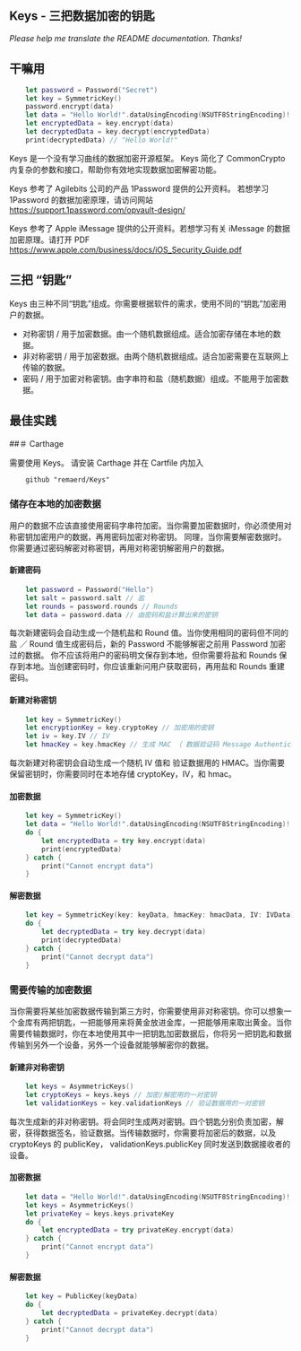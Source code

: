 ## Keys - 三把数据加密的钥匙
*Please help me translate the README documentation. Thanks!*

## 干嘛用

```swift
	let password = Password("Secret")
	let key = SymmetricKey()
	password.encrypt(data)
	let data = "Hello World!".dataUsingEncoding(NSUTF8StringEncoding)!
	let encryptedData = key.encrypt(data)
	let decryptedData = key.decrypt(encryptedData)
	print(decryptedData) // "Hello World!"
```

Keys 是一个没有学习曲线的数据加密开源框架。 Keys 简化了 CommonCrypto 内复杂的参数和接口，帮助你有效地实现数据加密解密功能。

Keys 参考了 Agilebits 公司的产品 1Password 提供的公开资料。 若想学习 1Password 的数据加密原理，请访问网站 https://support.1password.com/opvault-design/

Keys 参考了 Apple iMessage 提供的公开资料。若想学习有关 iMessage 的数据加密原理。请打开 PDF https://www.apple.com/business/docs/iOS_Security_Guide.pdf


## 三把 “钥匙”

Keys 由三种不同“钥匙”组成。你需要根据软件的需求，使用不同的“钥匙”加密用户的数据。
- 对称密钥 / 用于加密数据。由一个随机数据组成。适合加密存储在本地的数据。
- 非对称密钥 / 用于加密数据。由两个随机数据组成。适合加密需要在互联网上传输的数据。
- 密码 / 用于加密对称密钥。由字串符和盐（随机数据）组成。不能用于加密数据。


## 最佳实践

##＃ Carthage

需要使用 Keys。 请安装 Carthage 并在 Cartfile 内加入

```
	github "remaerd/Keys"
```

### 储存在本地的加密数据

用户的数据不应该直接使用密码字串符加密。当你需要加密数据时，你必须使用对称密钥加密用户的数据，再用密码加密对称密钥。 同理，当你需要解密数据时。你需要通过密码解密对称密钥，再用对称密钥解密用户的数据。

#### 新建密码

```swift
	let password = Password("Hello")
	let salt = password.salt // 盐
	let rounds = password.rounds // Rounds
	let data = password.data // 由密码和盐计算出来的密钥
```

每次新建密码会自动生成一个随机盐和 Round 值。当你使用相同的密码但不同的盐 ／ Round 值生成密码后，新的 Password 不能够解密之前用 Password 加密过的数据。
你不应该将用户的密码明文保存到本地，但你需要将盐和 Rounds 保存到本地。当创建密码时，你应该重新问用户获取密码，再用盐和 Rounds 重建密码。

#### 新建对称密钥

```swift
	let key = SymmetricKey()
	let encryptionKey = key.cryptoKey // 加密用的密钥
	let iv = key.IV // IV
	let hmacKey = key.hmacKey // 生成 MAC （ 数据验证码 Message Authentication Code） 用的密钥
```

每次新建对称密钥会自动生成一个随机 IV 值和 验证数据用的 HMAC。当你需要保留密钥时，你需要同时在本地存储 cryptoKey，IV，和 hmac。

#### 加密数据

```swift
	let key = SymmetricKey()
	let data = "Hello World!".dataUsingEncoding(NSUTF8StringEncoding)!
	do {
		let encryptedData = try key.encrypt(data)
		print(encryptedData)
	} catch {
		print("Cannot encrypt data")
	}
```

#### 解密数据

```swift
	let key = SymmetricKey(key: keyData, hmacKey: hmacData, IV: IVData)
	do {
		let decryptedData = try key.decrypt(data)
		print(decryptedData)
	} catch {
		print("Cannot decrypt data")
	}
```

### 需要传输的加密数据

当你需要将某些加密数据传输到第三方时，你需要使用非对称密钥。你可以想象一个金库有两把钥匙，一把能够用来将黄金放进金库，一把能够用来取出黄金。当你需要传输数据时，你在本地使用其中一把钥匙加密数据后，你将另一把钥匙和数据传输到另外一个设备，另外一个设备就能够解密你的数据。

#### 新建非对称密钥

```swift
	let keys = AsymmetricKeys()
	let cryptoKeys = keys.keys // 加密/解密用的一对密钥
	let validationKeys = key.validationKeys // 验证数据用的一对密钥
```

每次生成新的非对称密钥。将会同时生成两对密钥。四个钥匙分别负责加密，解密，获得数据签名，验证数据。当传输数据时，你需要将加密后的数据，以及 cryptoKeys 的 publicKey， validationKeys.publicKey 同时发送到数据接收者的设备。

#### 加密数据

```swift
	let data = "Hello World!".dataUsingEncoding(NSUTF8StringEncoding)!
	let keys = AsymmetricKeys()
	let privateKey = keys.keys.privateKey
	do {
		let encryptedData = try privateKey.encrypt(data)
	} catch {
		print("Cannot encrypt data")
	}
```

#### 解密数据

```swift
	let key = PublicKey(keyData)
	do {
		let decryptedData = privateKey.decrypt(data)
	} catch {
		print("Cannot decrypt data")
	}
```

